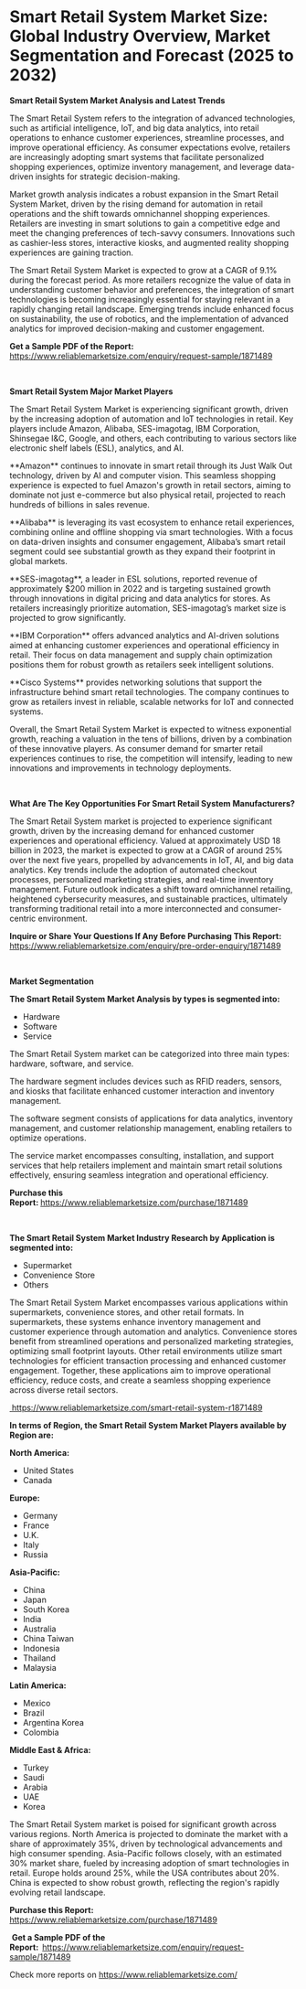 <p><h1>Smart Retail System Market Size: Global Industry Overview, Market Segmentation and Forecast (2025 to 2032)</h1></p><p><strong>Smart Retail System Market Analysis and Latest Trends</strong></p>
<p><p>The Smart Retail System refers to the integration of advanced technologies, such as artificial intelligence, IoT, and big data analytics, into retail operations to enhance customer experiences, streamline processes, and improve operational efficiency. As consumer expectations evolve, retailers are increasingly adopting smart systems that facilitate personalized shopping experiences, optimize inventory management, and leverage data-driven insights for strategic decision-making.</p><p>Market growth analysis indicates a robust expansion in the Smart Retail System Market, driven by the rising demand for automation in retail operations and the shift towards omnichannel shopping experiences. Retailers are investing in smart solutions to gain a competitive edge and meet the changing preferences of tech-savvy consumers. Innovations such as cashier-less stores, interactive kiosks, and augmented reality shopping experiences are gaining traction.</p><p>The Smart Retail System Market is expected to grow at a CAGR of 9.1% during the forecast period. As more retailers recognize the value of data in understanding customer behavior and preferences, the integration of smart technologies is becoming increasingly essential for staying relevant in a rapidly changing retail landscape. Emerging trends include enhanced focus on sustainability, the use of robotics, and the implementation of advanced analytics for improved decision-making and customer engagement.</p></p>
<p><strong>Get a Sample PDF of the Report:&nbsp;</strong> <a href="https://www.reliablemarketsize.com/enquiry/request-sample/1871489?utm_campaign=2802&utm_medium=2&utm_source=Github&utm_content=ia&utm_term=11032025&utm_id=smart-retail-system">https://www.reliablemarketsize.com/enquiry/request-sample/1871489</a></p>
<p>&nbsp;</p>
<p><strong>Smart Retail System Major Market Players</strong></p>
<p><p>The Smart Retail System Market is experiencing significant growth, driven by the increasing adoption of automation and IoT technologies in retail. Key players include Amazon, Alibaba, SES-imagotag, IBM Corporation, Shinsegae I&C, Google, and others, each contributing to various sectors like electronic shelf labels (ESL), analytics, and AI.</p><p>**Amazon** continues to innovate in smart retail through its Just Walk Out technology, driven by AI and computer vision. This seamless shopping experience is expected to fuel Amazon's growth in retail sectors, aiming to dominate not just e-commerce but also physical retail, projected to reach hundreds of billions in sales revenue.</p><p>**Alibaba** is leveraging its vast ecosystem to enhance retail experiences, combining online and offline shopping via smart technologies. With a focus on data-driven insights and consumer engagement, Alibaba’s smart retail segment could see substantial growth as they expand their footprint in global markets.</p><p>**SES-imagotag**, a leader in ESL solutions, reported revenue of approximately $200 million in 2022 and is targeting sustained growth through innovations in digital pricing and data analytics for stores. As retailers increasingly prioritize automation, SES-imagotag’s market size is projected to grow significantly.</p><p>**IBM Corporation** offers advanced analytics and AI-driven solutions aimed at enhancing customer experiences and operational efficiency in retail. Their focus on data management and supply chain optimization positions them for robust growth as retailers seek intelligent solutions.</p><p>**Cisco Systems** provides networking solutions that support the infrastructure behind smart retail technologies. The company continues to grow as retailers invest in reliable, scalable networks for IoT and connected systems.</p><p>Overall, the Smart Retail System Market is expected to witness exponential growth, reaching a valuation in the tens of billions, driven by a combination of these innovative players. As consumer demand for smarter retail experiences continues to rise, the competition will intensify, leading to new innovations and improvements in technology deployments.</p></p>
<p>&nbsp;</p>
<p><strong>What Are The Key Opportunities For Smart Retail System Manufacturers?</strong></p>
<p><p>The Smart Retail System market is projected to experience significant growth, driven by the increasing demand for enhanced customer experiences and operational efficiency. Valued at approximately USD 18 billion in 2023, the market is expected to grow at a CAGR of around 25% over the next five years, propelled by advancements in IoT, AI, and big data analytics. Key trends include the adoption of automated checkout processes, personalized marketing strategies, and real-time inventory management. Future outlook indicates a shift toward omnichannel retailing, heightened cybersecurity measures, and sustainable practices, ultimately transforming traditional retail into a more interconnected and consumer-centric environment.</p></p>
<p><strong>Inquire or Share Your Questions If Any Before Purchasing This Report:</strong> <a href="https://www.reliablemarketsize.com/enquiry/pre-order-enquiry/1871489?utm_campaign=2802&utm_medium=2&utm_source=Github&utm_content=ia&utm_term=11032025&utm_id=smart-retail-system">https://www.reliablemarketsize.com/enquiry/pre-order-enquiry/1871489</a></p>
<p>&nbsp;</p>
<p><strong>Market Segmentation</strong></p>
<p><strong>The Smart Retail System Market Analysis by types is segmented into:</strong></p>
<p><ul><li>Hardware</li><li>Software</li><li>Service</li></ul></p>
<p><p>The Smart Retail System market can be categorized into three main types: hardware, software, and service. </p><p>The hardware segment includes devices such as RFID readers, sensors, and kiosks that facilitate enhanced customer interaction and inventory management. </p><p>The software segment consists of applications for data analytics, inventory management, and customer relationship management, enabling retailers to optimize operations. </p><p>The service market encompasses consulting, installation, and support services that help retailers implement and maintain smart retail solutions effectively, ensuring seamless integration and operational efficiency.</p></p>
<p><strong>Purchase this Report:&nbsp;</strong><a href="https://www.reliablemarketsize.com/purchase/1871489?utm_campaign=2802&utm_medium=2&utm_source=Github&utm_content=ia&utm_term=11032025&utm_id=smart-retail-system">https://www.reliablemarketsize.com/purchase/1871489</a></p>
<p>&nbsp;</p>
<p><strong>The Smart Retail System Market Industry Research by Application is segmented into:</strong></p>
<p><ul><li>Supermarket</li><li>Convenience Store</li><li>Others</li></ul></p>
<p><p>The Smart Retail System Market encompasses various applications within supermarkets, convenience stores, and other retail formats. In supermarkets, these systems enhance inventory management and customer experience through automation and analytics. Convenience stores benefit from streamlined operations and personalized marketing strategies, optimizing small footprint layouts. Other retail environments utilize smart technologies for efficient transaction processing and enhanced customer engagement. Together, these applications aim to improve operational efficiency, reduce costs, and create a seamless shopping experience across diverse retail sectors.</p></p>
<p><a href="https://www.reliablemarketsize.com/smart-retail-system-r1871489?utm_campaign=2802&utm_medium=2&utm_source=Github&utm_content=ia&utm_term=11032025&utm_id=smart-retail-system">&nbsp;https://www.reliablemarketsize.com/smart-retail-system-r1871489</a></p>
<p><strong>In terms of Region, the Smart Retail System Market Players available by Region are:</strong></p>
<p>
    <p> <strong> North America: </strong>
        <ul>
            <li>United States</li>
            <li>Canada</li>
        </ul>
        </p> 
    <p> <strong> Europe: </strong>
        <ul>
            <li>Germany</li>
            <li>France</li>
            <li>U.K.</li>
            <li>Italy</li>
            <li>Russia</li>
        </ul>
        </p> 
    <p> <strong> Asia-Pacific: </strong>
        <ul>
            <li>China</li>
            <li>Japan</li>
            <li>South Korea</li>
            <li>India</li>
            <li>Australia</li>
            <li>China Taiwan</li>
            <li>Indonesia</li>
            <li>Thailand</li>
            <li>Malaysia</li>
        </ul>
        </p> 
    <p> <strong> Latin America: </strong>
        <ul>
            <li>Mexico</li>
            <li>Brazil</li>
            <li>Argentina Korea</li>
            <li>Colombia</li>
        </ul>
        </p> 
    <p> <strong> Middle East & Africa: </strong>
        <ul>
            <li>Turkey</li>
            <li>Saudi</li>
            <li>Arabia</li>
            <li>UAE</li>
            <li>Korea</li>
        </ul>
    </p>
    </p>
<p><p>The Smart Retail System market is poised for significant growth across various regions. North America is projected to dominate the market with a share of approximately 35%, driven by technological advancements and high consumer spending. Asia-Pacific follows closely, with an estimated 30% market share, fueled by increasing adoption of smart technologies in retail. Europe holds around 25%, while the USA contributes about 20%. China is expected to show robust growth, reflecting the region's rapidly evolving retail landscape.</p></p>
<p><strong>Purchase this Report: </strong><a href="https://www.reliablemarketsize.com/purchase/1871489?utm_campaign=2802&utm_medium=2&utm_source=Github&utm_content=ia&utm_term=11032025&utm_id=smart-retail-system">https://www.reliablemarketsize.com/purchase/1871489</a></p>
<p>&nbsp;<strong>Get a Sample PDF of the Report:&nbsp;&nbsp;</strong><a href="https://www.reliablemarketsize.com/enquiry/request-sample/1871489?utm_campaign=2802&utm_medium=2&utm_source=Github&utm_content=ia&utm_term=11032025&utm_id=smart-retail-system">https://www.reliablemarketsize.com/enquiry/request-sample/1871489</a></p>
<p><strong></strong></p>
<p>Check more reports on <a href="https://www.reliablemarketsize.com/?utm_campaign=2802&utm_medium=2&utm_source=Github&utm_content=ia&utm_term=11032025&utm_id=smart-retail-system">https://www.reliablemarketsize.com/</a></p>